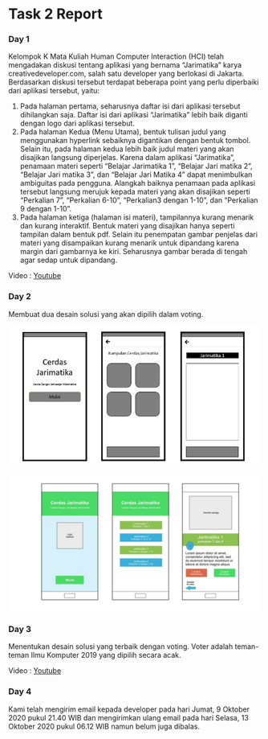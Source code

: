# Task 2 Report

### Day 1

Kelompok K Mata Kuliah Human Computer Interaction (HCI) telah mengadakan diskusi tentang aplikasi yang bernama “Jarimatika” karya creativedeveloper.com, salah satu developer yang berlokasi di Jakarta. Berdasarkan diskusi tersebut terdapat beberapa point yang perlu diperbaiki dari aplikasi tersebut, yaitu:
1.	Pada halaman pertama, seharusnya daftar isi dari aplikasi tersebut dihilangkan saja. Daftar isi dari aplikasi “Jarimatika” lebih baik diganti dengan logo dari aplikasi tersebut.
2.	Pada halaman Kedua (Menu Utama), bentuk tulisan judul yang menggunakan hyperlink sebaiknya digantikan dengan bentuk tombol. Selain itu, pada halaman kedua lebih baik judul materi yang akan disajikan langsung diperjelas. Karena dalam aplikasi “Jarimatika”, penamaan materi seperti “Belajar Jarimatika 1”, “Belajar Jari matika 2”, “Belajar Jari matika 3”, dan “Belajar Jari Matika 4” dapat menimbulkan ambiguitas pada pengguna. Alangkah baiknya penamaan pada aplikasi tersebut langsung merujuk kepada materi yang akan disajikan seperti “Perkalian 7”, “Perkalian 6-10”, “Perkalian3 dengan 1-10”, dan “Perkalian 9 dengan 1-10”.
3.	Pada halaman ketiga (halaman isi materi), tampilannya kurang menarik dan kurang interaktif. Bentuk materi yang disajikan hanya seperti tampilan dalam bentuk pdf. Selain itu penempatan gambar penjelas dari materi yang disampaikan kurang menarik untuk dipandang karena margin dari gambarnya ke kiri. Seharusnya gambar berada di tengah agar sedap untuk dipandang.

Video : [Youtube](https://www.youtube.com/watch?v=lrZcGu8U7Ng&feature=youtu.be)

### Day 2

Membuat dua desain solusi yang akan dipilih dalam voting.

![Desain 1](https://github.com/FarisAlHusain20/HCI-Assignment/blob/hw2/Task%202/Desain%20Buatan%20M.%20Faris.jpeg)

![Desain 2](https://github.com/FarisAlHusain20/HCI-Assignment/blob/hw2/Task%202/Desain%20Buatan%20Nehemiah.jpeg)

### Day 3

Menentukan desain solusi yang terbaik dengan voting. Voter adalah teman-teman Ilmu Komputer 2019 yang  dipilih secara acak.

Video : [Youtube](https://www.youtube.com/watch?v=kZFw9oRKGjs&feature=youtu.be)

### Day 4

Kami telah mengirim email kepada developer pada hari Jumat, 9 Oktober 2020 pukul 21.40 WIB dan mengirimkan ulang email pada hari Selasa, 13 Oktober 2020 pukul 06.12 WIB namun belum juga dibalas.

